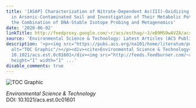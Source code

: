 ```yaml
---
title: '[ASAP] Characterization of Nitrate-Dependent As(III)-Oxidizing Communities
  in Arsenic-Contaminated Soil and Investigation of Their Metabolic Potentials by
  the Combination of DNA-Stable Isotope Probing and Metagenomics'
date: '2020-06-02'
linkTitle: http://feedproxy.google.com/~r/acs/esthag/~3/eB9MS0wAVZA/acs.est.0c01601
source: 'Environmental Science & Technology: Latest Articles (ACS Publications)'
description: '<p><img src="https://pubs.acs.org/na101/home/literatum/publisher/achs/journals/content/esthag/0/esthag.ahead-of-print/acs.est.0c01601/20200602/images/medium/es0c01601_0008.gif"
  alt="TOC Graphic"/></p><div><cite>Environmental Science & Technology</cite></div><div>DOI:
  10.1021/acs.est.0c01601</div><img src="http://feeds.feedburner.com/~r/acs/esthag/~4/eB9MS0wAVZA"
  height="1" width="1" ...'
disable_comments: true
---
```

<p><img src="https://pubs.acs.org/na101/home/literatum/publisher/achs/journals/content/esthag/0/esthag.ahead-of-print/acs.est.0c01601/20200602/images/medium/es0c01601_0008.gif" alt="TOC Graphic"/></p><div><cite>Environmental Science & Technology</cite></div><div>DOI: 10.1021/acs.est.0c01601</div><img src="http://feeds.feedburner.com/~r/acs/esthag/~4/eB9MS0wAVZA" height="1" width="1" ...